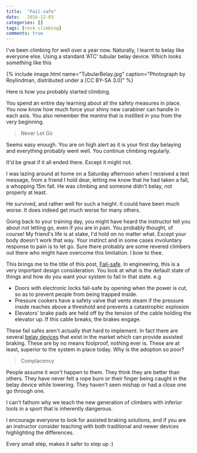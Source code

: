 ```yaml
---
title:  "Fail-safe"
date:   2016-12-03
categories: []
tags: [rock climbing]
comments: true
---
```


I've been climbing for well over a year now. Naturally, I learnt to belay like everyone else. Using a standard ‘ATC’ tubular belay device. Which looks something like this

{% include image.html name="TubularBelay.jpg" caption="Photograph by Roylindman, distributed under a [CC BY-SA 3.0]" %}

Here is how you probably started climbing.

You spend an entire day learning about all the safety measures in place. You now know how much force your shiny new carabiner can handle in each axis. You also remember the _mantra_ that is instilled in you from the very beginning.

> Never Let Go

Seems easy enough. You are on high alert as it is your first day belaying and everything probably went well. You continue climbing regularly.

It'd be great if it all ended there. Except it might not.

I was lazing around at home on a Saturday afternoon when I received a text message, from a friend I hold dear, letting me know that he had taken a fall, a whopping 15m fall. He was climbing and someone didn't belay, not properly at least.

He survived, and rather well for such a height. It could have been much worse. It does indeed get much worse for many others.

Going back to your training day, you might have heard the instructor tell you about not letting go, even if you are in pain. You probably thought, of course! My friend's life is at stake, I'd hold on no matter what. Except your body doesn't work that way. Your instinct and in some cases involuntary response to pain is to let go. Sure there probably are some revered climbers out there who might have overcome this limitation. I bow to thee.

This brings me to the title of this post, [Fail-safe](https://en.wikipedia.org/wiki/Fail-safe). In engineering, this is a very important design consideration. You look at what is the default state of things and how do you want your system to fail in that state. e.g

* Doors with electronic locks fail-safe by opening when the power is cut, so as to prevent people from being trapped inside.
* Pressure cookers have a safety valve that vents steam if the pressure inside reaches above a threshold and prevents a catastrophic explosion
* Elevators' brake pads are held off by the tension of the cable holding the elevator up. If this cable breaks, the brakes engage.

These fail safes aren't actually _that_ hard to implement. In fact there are several [belay devices](https://en.wikipedia.org/wiki/Belay_device#Assisted_braking) that exist in the market which can provide assisted braking. These are by no means foolproof, nothing ever is. These are at least, superior to the system in place today. Why is the adoption so poor?

> Complacency

People assume it won't happen to them. They think they are better than others. They have never felt a rope burn or their finger being caught in the belay device while lowering. They haven't seen mishap or had a close one go through one.

I can't fathom why we teach the new generation of climbers with inferior tools in a sport that is inherently dangerous.

I encourage everyone to look for assisted braking solutions, and if you are an instructor consider teaching with both traditional and newer devices highlighting the differences.

 Every small step, makes it safer to step up :)